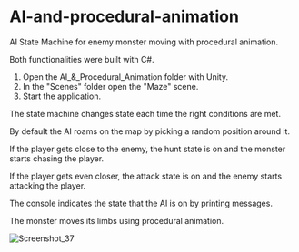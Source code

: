 # AI-and-procedural-animation
AI State Machine for enemy monster moving with procedural animation.

Both functionalities were built with C#.

1. Open the AI_&_Procedural_Animation folder with Unity.
2. In the "Scenes" folder open the "Maze" scene.
3. Start the application.

The state machine changes state each time the right conditions are met.

By default the AI roams on the map by picking a random position around it.

If the player gets close to the enemy, the hunt state is on and the monster starts chasing the player.

If the player gets even closer, the attack state is on and the enemy starts attacking the player.

The console indicates the state that the AI is on by printing messages.

The monster moves its limbs using procedural animation.

![Screenshot_37](https://user-images.githubusercontent.com/129271569/229306651-1e28cad5-23ef-4585-9d1f-fa3a72ba14c4.png)

